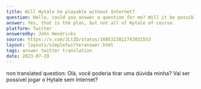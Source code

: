 ```yaml
---
title: Will Hytale be playable without Internet?
question: Hello, could you answer a question for me? Will it be possible to play Hytale without the Internet?
answer: Yes, that is the plan, but not all of Hytale of course.
platform: Twitter
answeredby: John Hendricks
source: https://x.com/JLtZD/status/1685323812743831553
layout: layouts/simpletwitteranswer.html
tags: answer twitter translation
date: 2023-07-29
---
```

non translated question: Olá, você poderia tirar uma dúvida minha? Vai ser possível jogar o Hytale sem Internet?